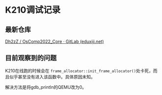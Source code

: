 # K210调试记录

## 最新仓库

[Dh2zZ / OsComp2022_Core · GitLab (eduxiji.net)](https://gitlab.eduxiji.net/dh2zz/oscomp2022_core/)

## 目前观察到的问题

K210在线跑的时候会在 `frame_allocator::init_frame_allocator()`处卡死，而且似乎甚至没有进入该函数中。具体原因未知。

解决方法是将gdb_println的QEMU改为0。
